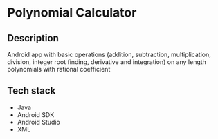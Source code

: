 # Polynomial Calculator

## Description

Android app with basic operations (addition, subtraction, multiplication, division, integer root finding, derivative and integration) on any length polynomials with rational coefficient

## Tech stack

-  Java
-  Android SDK
-  Android Studio
-  XML
